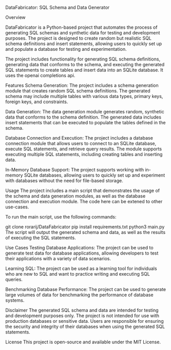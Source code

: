 DataFabricator: SQL Schema and Data Generator

Overview

DataFabricator is a Python-based project that automates the process of generating SQL schemas and synthetic data for testing and development purposes. The project is designed to create random but realistic SQL schema definitions and insert statements, allowing users to quickly set up and populate a database for testing and experimentation.

The project includes functionality for generating SQL schema definitions, generating data that conforms to the schema, and executing the generated SQL statements to create tables and insert data into an SQLite database. It uses the openai completions api.

Features
Schema Generation: The project includes a schema generation module that creates random SQL schema definitions. The generated schema may include multiple tables with various data types, primary keys, foreign keys, and constraints.

Data Generation: The data generation module generates random, synthetic data that conforms to the schema definition. The generated data includes insert statements that can be executed to populate the tables defined in the schema.

Database Connection and Execution: The project includes a database connection module that allows users to connect to an SQLite database, execute SQL statements, and retrieve query results. The module supports executing multiple SQL statements, including creating tables and inserting data.

In-Memory Database Support: The project supports working with in-memory SQLite databases, allowing users to quickly set up and experiment with databases without the need for file-based storage.

Usage
The project includes a main script that demonstrates the usage of the schema and data generation modules, as well as the database connection and execution module. The code here can be extened to other use-cases.

To run the main script, use the following commands:

git clone rorarij/DataFabricator
pip install requirements.txt
python3 main.py
The script will output the generated schema and data, as well as the results of executing the SQL statements.

Use Cases
Testing Database Applications: The project can be used to generate test data for database applications, allowing developers to test their applications with a variety of data scenarios.

Learning SQL: The project can be used as a learning tool for individuals who are new to SQL and want to practice writing and executing SQL queries.

Benchmarking Database Performance: The project can be used to generate large volumes of data for benchmarking the performance of database systems.

Disclaimer
The generated SQL schema and data are intended for testing and development purposes only. The project is not intended for use with production databases or sensitive data. Users are responsible for ensuring the security and integrity of their databases when using the generated SQL statements.

License
This project is open-source and available under the MIT License.